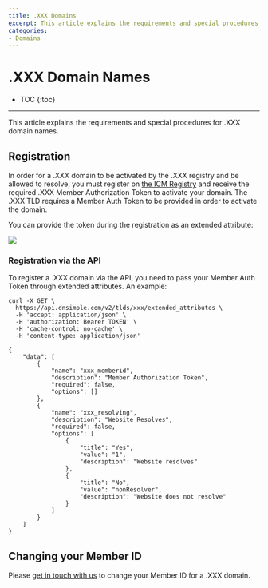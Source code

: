 ```yaml
---
title: .XXX Domains
excerpt: This article explains the requirements and special procedures for .XXX domain names.
categories:
- Domains
---
```


# .XXX Domain Names

* TOC
{:toc}

---

This article explains the requirements and special procedures for .XXX domain names.


## Registration

In order for a .XXX domain to be activated by the .XXX registry and be allowed to resolve, you must register on [the ICM Registry](http://icmregistry.com/about/sponsored-community/) and receive the required .XXX Member Authorization Token to activate your domain. The .XXX TLD requires a Member Auth Token to be provided in order to activate the domain.

You can provide the token during the registration as an extended attribute:

![](/files/xxx-member-auth-token.png)

### Registration via the API
To register a .XXX domain via the API, you need to pass your Member Auth Token through extended attributes. An example:
```
curl -X GET \
  https://api.dnsimple.com/v2/tlds/xxx/extended_attributes \
  -H 'accept: application/json' \
  -H 'authorization: Bearer TOKEN' \
  -H 'cache-control: no-cache' \
  -H 'content-type: application/json'
```
```
{
    "data": [
        {
            "name": "xxx_memberid",
            "description": "Member Authorization Token",
            "required": false,
            "options": []
        },
        {
            "name": "xxx_resolving",
            "description": "Website Resolves",
            "required": false,
            "options": [
                {
                    "title": "Yes",
                    "value": "1",
                    "description": "Website resolves"
                },
                {
                    "title": "No",
                    "value": "nonResolver",
                    "description": "Website does not resolve"
                }
            ]
        }
    ]
}
```

## Changing your Member ID

Please [get in touch with us](https://dnsimple.com/contact) to change your Member ID for a .XXX domain.
